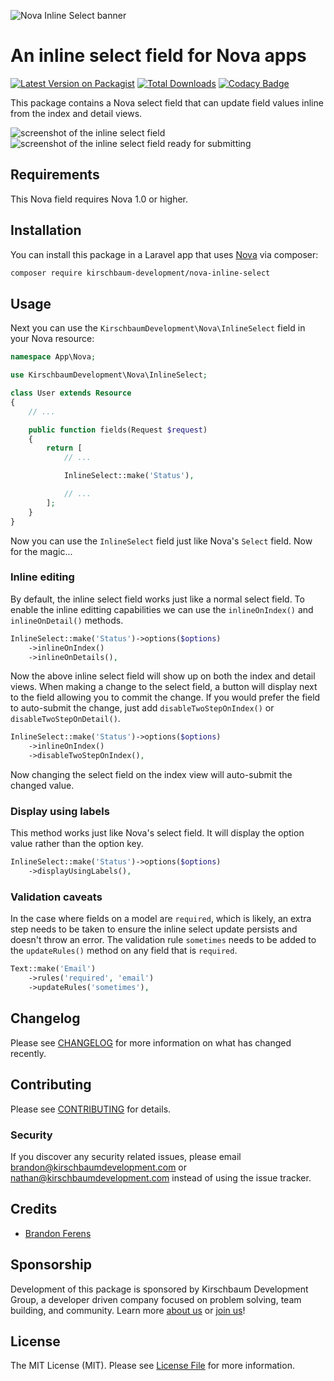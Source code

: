 ![Nova Inline Select banner](https://raw.githubusercontent.com/kirschbaum-development/nova-inline-select/master/screenshots/banner.png)

# An inline select field for Nova apps

[![Latest Version on Packagist](https://img.shields.io/packagist/v/kirschbaum-development/nova-inline-select.svg)](https://packagist.org/packages/kirschbaum-development/nova-inline-select)
[![Total Downloads](https://img.shields.io/packagist/dt/kirschbaum-development/nova-inline-select.svg)](https://packagist.org/packages/kirschbaum-development/nova-inline-select)
[![Codacy Badge](https://api.codacy.com/project/badge/Grade/024838dcc31d4b3889d1d885fa0cc20d)](https://app.codacy.com/app/Kirschbaum/nova-inline-select?utm_source=github.com&utm_medium=referral&utm_content=kirschbaum-development/nova-inline-select&utm_campaign=Badge_Grade_Dashboard)

This package contains a Nova select field that can update field values inline from the index and detail views.

![screenshot of the inline select field](https://raw.githubusercontent.com/kirschbaum-development/nova-inline-select/master/screenshots/pending.png)
![screenshot of the inline select field ready for submitting](https://raw.githubusercontent.com/kirschbaum-development/nova-inline-select/master/screenshots/approved.png)

## Requirements

This Nova field requires Nova 1.0 or higher.

## Installation

You can install this package in a Laravel app that uses [Nova](https://nova.laravel.com) via composer:

```bash
composer require kirschbaum-development/nova-inline-select
```

## Usage

Next you can use the `KirschbaumDevelopment\Nova\InlineSelect` field in your Nova resource:

```php
namespace App\Nova;

use KirschbaumDevelopment\Nova\InlineSelect;

class User extends Resource
{
    // ...

    public function fields(Request $request)
    {
        return [
            // ...

            InlineSelect::make('Status'),

            // ...
        ];
    }
}
```

Now you can use the `InlineSelect` field just like Nova's `Select` field. Now for the magic...

### Inline editing

By default, the inline select field works just like a normal select field. To enable the inline editting capabilities we can use the `inlineOnIndex()` and `inlineOnDetail()` methods.

```php
InlineSelect::make('Status')->options($options)
    ->inlineOnIndex()
    ->inlineOnDetails(),
```

Now the above inline select field will show up on both the index and detail views. When making a change to the select field, a button will display next to the field allowing you to commit the change. If you would prefer the field to auto-submit the change, just add `disableTwoStepOnIndex()` or `disableTwoStepOnDetail()`.

```php
InlineSelect::make('Status')->options($options)
    ->inlineOnIndex()
    ->disableTwoStepOnIndex(),
```

Now changing the select field on the index view will auto-submit the changed value.

### Display using labels

This method works just like Nova's select field. It will display the option value rather than the option key.

```php
InlineSelect::make('Status')->options($options)
    ->displayUsingLabels(),
```

### Validation caveats

In the case where fields on a model are `required`, which is likely, an extra step needs to be taken to ensure the inline select update persists and doesn't throw an error. The validation rule `sometimes` needs to be added to the `updateRules()` method on any field that is `required`.

```php
Text::make('Email')
    ->rules('required', 'email')
    ->updateRules('sometimes'),
```

## Changelog

Please see [CHANGELOG](CHANGELOG.md) for more information on what has changed recently.

## Contributing

Please see [CONTRIBUTING](CONTRIBUTING.md) for details.

### Security

If you discover any security related issues, please email brandon@kirschbaumdevelopment.com or nathan@kirschbaumdevelopment.com instead of using the issue tracker.

## Credits

- [Brandon Ferens](https://github.com/brandonferens)

## Sponsorship

Development of this package is sponsored by Kirschbaum Development Group, a developer driven company focused on problem solving, team building, and community. Learn more [about us](https://kirschbaumdevelopment.com) or [join us](https://careers.kirschbaumdevelopment.com)!

## License

The MIT License (MIT). Please see [License File](LICENSE.md) for more information.
